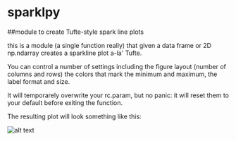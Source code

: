 # sparklpy

##module to create Tufte-style spark line plots

this is a module (a single function really) that given a data frame or 2D np.ndarray creates a sparkline plot a-la' Tufte.

You can control a number of settings including the figure layout (number of columns and rows) the colors that mark the minimum and maximum, the label format and size. 

It will temporarely overwrite your rc.param, but no panic: it will reset them to your default before exiting the function.

The resulting plot will look something like this:

![alt text]("https://github.com/fedhere/sparklpy/blob/master/sparklines_example.png")

